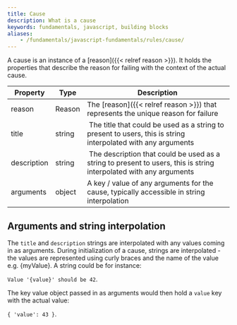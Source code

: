 ```yaml
---
title: Cause
description: What is a cause
keywords: fundamentals, javascript, building blocks
aliases:
    - /fundamentals/javascript-fundamentals/rules/cause/
---
```

A cause is an instance of a [reason]({{< relref reason >}}). It holds the properties that describe the
reason for failing with the context of the actual cause.

| Property | Type | Description |
| -------- | ---- | ----------- |
| reason   | Reason | The [reason]({{< relref reason >}}) that represents the unique reason for failure |
| title    | string | The title that could be used as a string to present to users, this is string interpolated with any arguments |
| description | string | The description that could be used as a string to present to users, this is string interpolated with any arguments |
| arguments | object | A key / value of any arguments for the cause, typically accessible in string interpolation |

## Arguments and string interpolation

The `title` and `description` strings are interpolated with any values coming in as arguments.
During initialization of a cause, strings are interpolated - the values are represented using
curly braces and the name of the value e.g. {myValue}. A string could be for instance:

`Value '{value}' should be 42`.

The key value object passed in as arguments would then hold a `value` key with the actual value:

`{ 'value': 43 }`.
